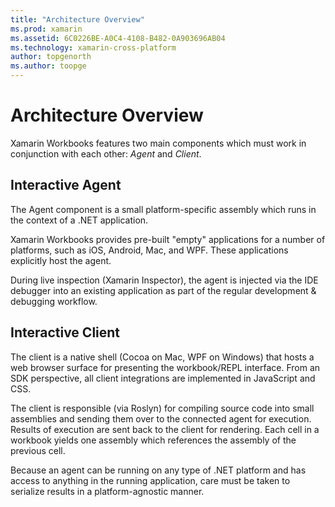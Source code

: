 ```yaml
---
title: "Architecture Overview"
ms.prod: xamarin
ms.assetid: 6C0226BE-A0C4-4108-B482-0A903696AB04
ms.technology: xamarin-cross-platform
author: topgenorth
ms.author: toopge
---
```


# Architecture Overview

Xamarin Workbooks features two main components which must work in conjunction
with each other: _Agent_ and _Client_.

## Interactive Agent

The Agent component is a small platform-specific assembly which runs in the
context of a .NET application.

Xamarin Workbooks provides pre-built "empty" applications for a number of
platforms, such as iOS, Android, Mac, and WPF. These applications explicitly
host the agent.

During live inspection (Xamarin Inspector), the agent is injected via the
IDE debugger into an existing application as part of the regular development &
debugging workflow.

## Interactive Client

The client is a native shell (Cocoa on Mac, WPF on Windows) that hosts a web
browser surface for presenting the workbook/REPL interface. From an SDK
perspective, all client integrations are implemented in JavaScript and CSS.

The client is responsible (via Roslyn) for compiling source code into small
assemblies and sending them over to the connected agent for execution. Results
of execution are sent back to the client for rendering. Each cell in a workbook
yields one assembly which references the assembly of the previous cell.

Because an agent can be running on any type of .NET platform and has access to
anything in the running application, care must be taken to serialize results in
a platform-agnostic manner.
